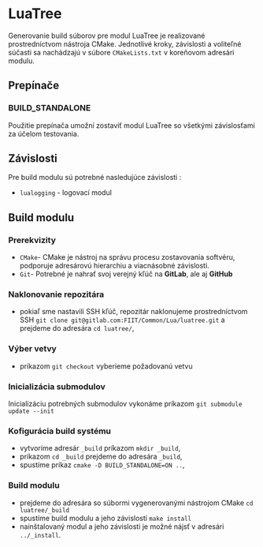 # LuaTree

Generovanie build súborov pre modul LuaTree je realizované prostredníctvom nástroja CMake. Jednotlivé kroky, závislosti a voliteľné súčasti sa nachádzajú 
v súbore `CMakeLists.txt` v koreňovom adresári modulu.

## Prepínače

### BUILD_STANDALONE

Použitie prepínača umožní zostaviť modul LuaTree so všetkými závislosťami za účelom testovania.

## Závislosti

Pre build modulu sú potrebné nasledujúce závislosti :

  - `lualogging` - logovací modul

## Build modulu

### Prerekvizity

- `CMake`- CMake je nástroj na správu procesu zostavovania softvéru, podporuje adresárovú hierarchiu a viacnásobné závislosti.  
- `Git`- Potrebné je nahrať svoj verejný kľúč na **GitLab**, ale aj **GitHub**

### Naklonovanie repozitára

 - pokiaľ sme nastavili SSH kľúč, repozitár naklonujeme prostredníctvom SSH `git clone git@gitlab.com:FIIT/Common/Lua/luatree.git` a prejdeme do adresára `cd luatree/`,

### Výber vetvy

 - príkazom `git checkout` vyberieme požadovanú vetvu

### Inicializácia submodulov

Inicializáciu potrebných submodulov vykonáme príkazom `git submodule update --init`

### Kofigurácia build systému

 - vytvoríme adresár `_build` príkazom `mkdir _build`,
 - príkazom `cd _build` prejdeme do adresára `_build`,
 - spustíme príkaz `cmake -D BUILD_STANDALONE=ON ..`,

### Build modulu

 - prejdeme do adresára so súbormi vygenerovanými nástrojom CMake `cd luatree/_build`
 - spustíme build modulu a jeho závislostí `make install`  
 - nainštalovaný modul a jeho závislosti je možné nájsť v adresári `../_install`.
